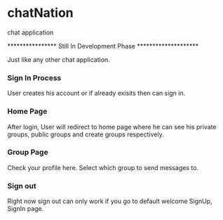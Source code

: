# chatNation
chat application

**************** Still In Development Phase ********************

Just like any other chat application.

<h3>Sign In Process</h3>
User creates his account or if already exisits then can sign in.

<h3>Home Page</h3>
After login, User will redirect to home page where he can see his private groups, public groups and create groups respectively.

<h3>Group Page</h3>
Check your profile here.
Select which group to send messages to.

<h3>Sign out</h3>
Right now sign out can only work if you go to default welcome SignUp, SignIn page.
